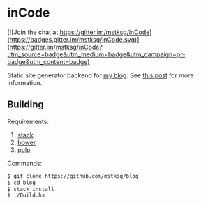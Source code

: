 inCode
======

[![Join the chat at https://gitter.im/mstksg/inCode](https://badges.gitter.im/mstksg/inCode.svg)](https://gitter.im/mstksg/inCode?utm_source=badge&utm_medium=badge&utm_campaign=pr-badge&utm_content=badge)

Static site generator backend for [my blog][].  See [this post][hakyll-post]
for more information.

[my blog]: https://blog.jle.im
[hakyll-post]: https://blog.jle.im/entry/blog-rewrite-with-hakyll-and-purescript.html

Building
--------

Requirements:

1.  [stack][]
2.  [bower][]
3.  [pulp][]

[stack]: https://docs.haskellstack.org/en/stable/README/
[bower]: https://bower.io
[pulp]: https://github.com/bodil/pulp

Commands:

~~~bash
$ git clone https://github.com/mstksg/blog
$ cd blog
$ stack install
$ ./Build.hs
~~~
